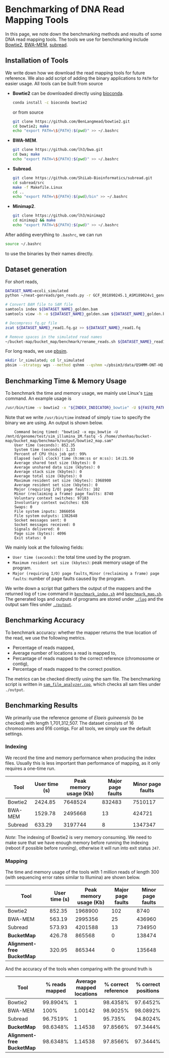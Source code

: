 # Benchmarking of DNA Read Mapping Tools

In this page, we note down the benchmarking methods and results of some DNA read mapping tools. The tools we use for benchmarking include [Bowtie2](https://bowtie-bio.sourceforge.net/bowtie2/manual.shtml), [BWA-MEM](https://bio-bwa.sourceforge.net/), [subread](https://github.com/ShiLab-Bioinformatics/subread).

## Installation of Tools

We write down how we download the read mapping tools for future reference. We also add script of adding the binary applications to `PATH` for easier usage. All tools can be built from source

- **Bowtie2** can be downloaded directly using [bioconda](https://anaconda.org/bioconda).
  ```bash
  conda install -c bioconda bowtie2
  ```
  
  or from source
  ```bash
  git clone https://github.com/BenLangmead/bowtie2.git
  cd bowtie2; make
  echo "export PATH=\${PATH}:$(pwd)" >> ~/.bashrc
  ```

- **BWA-MEM**.
  
  ```bash
  git clone https://github.com/lh3/bwa.git
  cd bwa; make
  echo "export PATH=\${PATH}:$(pwd)" >> ~/.bashrc
  ```

- **Subread**.

  ```bash
  git clone https://github.com/ShiLab-Bioinformatics/subread.git
  cd subread/src
  make -f Makefile.Linux
  cd ..
  echo "export PATH=\${PATH}:$(pwd)/bin" >> ~/.bashrc
  ```

 - **Minimap2**.

   ```bash
   git clone https://github.com/lh3/minimap2
   cd minimap2 && make
   echo "export PATH=\${PATH}:$(pwd)" >> ~/.bashrc
   ```

After adding everything to `.bashrc`, we can run
```bash
source ~/.bashrc
```
to use the binaries by their names directly.

## Dataset generation

For short reads,

```bash
DATASET_NAME=ecoli_simulated
python ~/neat-genreads/gen_reads.py -r GCF_001890245.1_ASM189024v1_genomic.fna -R150 -o ${DATASET_NAME} --bam

# Convert BAM file to SAM file
samtools index ${DATASET_NAME}_golden.bam
samtools view -h -o ${DATASET_NAME}_golden.sam ${DATASET_NAME}_golden.bam

# Decompress fq.gz file
zcat ${DATASET_NAME}_read1.fq.gz >> ${DATASET_NAME}_read1.fq

# Remove spaces in the simulated read names
~/bucket-map/bucket_map/benchmark/rename_reads.sh ${DATASET_NAME}_read1.fq >> ${DATASET_NAME}_read1_renamed.fq
```

For long reads, we use [pbsim](https://github.com/yukiteruono/pbsim3).

```bash
mkdir lr_simulated; cd lr_simulated
pbsim --strategy wgs --method qshmm --qshmm ~/pbsim3/data/QSHMM-ONT-HQ.model --depth 20 --genome ~/data/mapping/GCA_022991725.1_PDT001286877.1_genomic.fna
```

## Benchmarking Time & Memory Usage
To benchmark the time and memory usage, we mainly use Linux's [`time`](https://man7.org/linux/man-pages/man1/time.1.html) command. An example usage is

```bash
/usr/bin/time -v bowtie2 -x "${INDEX_INDICATOR}_bowtie" -U ${FASTQ_PATH} -S "${BENCHMARK_PATH}/output/bowtie2_map.sam" &> "${BENCHMARK_PATH}/log/bowtie2_map.log"
```

Note that we write `/usr/bin/time` instead of simply `time` to specify the binary we are using. An output is shown below.

```log
	Command being timed: "bowtie2 -x egu_bowtie -U /mnt/d/genome/test/sim_illumina_1M.fastq -S /home/zhenhao/bucket-map/bucket_map/benchmark/output/bowtie2_map.sam"
	User time (seconds): 852.35
	System time (seconds): 1.33
	Percent of CPU this job got: 99%
	Elapsed (wall clock) time (h:mm:ss or m:ss): 14:21.50
	Average shared text size (kbytes): 0
	Average unshared data size (kbytes): 0
	Average stack size (kbytes): 0
	Average total size (kbytes): 0
	Maximum resident set size (kbytes): 1968900
	Average resident set size (kbytes): 0
	Major (requiring I/O) page faults: 102
	Minor (reclaiming a frame) page faults: 8740
	Voluntary context switches: 97183
	Involuntary context switches: 636
	Swaps: 0
	File system inputs: 3866056
	File system outputs: 1382648
	Socket messages sent: 0
	Socket messages received: 0
	Signals delivered: 0
	Page size (bytes): 4096
	Exit status: 0
```

We mainly look at the following fields:

- `User time (seconds)`: the total time used by the program.
- `Maximum resident set size (kbytes)`: peak memory usage of the program.
- `Major (requiring I/O) page faults`, `Minor (reclaiming a frame) page faults`: number of page faults caused by the program.

We write down a script that gathers the output of the mappers and the returned log of `time` command in [`benchmark_index.sh`](./benchmark_index.sh) and [`benchmark_map.sh`](./benchmark_map.sh). The generated logs and outputs of programs are stored under [`./log`](./log) and the output sam files under [`./output`](./output).

## Benchmarking Accuracy

To benchmark accuracy: whether the mapper returns the true location of the read, we use the following metrics.

- Percentage of reads mapped,
- Average number of locations a read is mapped to,
- Percantage of reads mapped to the correct reference (chromosome or contig),
- Percentage of reads mapped to the correct position.

The metrics can be checked directly using the sam file. The benchmarking script is written in [`sam_file_analyzer.cpp`](./sam_file_analyzer.cpp), which checks all sam files under `./output`.

## Benchmarking Results

We primarily use the reference genome of *Elaeis guineensis* (to be checked) with length 1,701,312,507. The dataset consists of 16 chromosomes and 916 contigs. For all tools, we simply use the default settings.

### Indexing

We record the time and memory performance when producing the index files. Usually this is less important than performance of mapping, as it only requires a one-time run.

|Tool|User time (s)|Peak memory usage (Kb)|Major page faults|Minor page faults|
|----|-------------|----------------------|-----------------|-----------------|
|Bowtie2|2424.85|7648524|832483|7510117|
|BWA-MEM|1529.78|2495668|13|424721|
|Subread|633.29|3197744|8|1347347|

*Note*: The indexing of Bowtie2 is very memory consuming. We need to make sure that we have enough memory before running the indexing (reboot if possible before running), otherwise it will run into exit status `247`.

### Mapping

The time and memory usage of the tools with 1 million reads of length 300 (with sequencing error rates similar to Illumina) are shown below.

|Tool|User time (s)|Peak memory usage (Kb)|Major page faults|Minor page faults|
|----|-------------|----------------------|-----------------|-----------------|
|Bowtie2|852.35|1968900|102|8740|
|BWA-MEM|563.19|2995356|25|436960|
|Subread|573.93|4201588|13|734950|
|**BucketMap**|426.78|865568|0|138474|
|**Alignment-free BucketMap**|320.95|865344|0|135648|

And the accuracy of the tools when comparing with the ground truth is

|Tool|% reads mapped|Average mapped locations|% correct reference|% correct positions|
|----|--------------|------------------------|-------------------|-------------------|
|Bowtie2|99.8904%|1|98.4358%|97.6452%|
|BWA-MEM|100%|1.00142|98.9025%|98.0892%|
|Subread|96.7519%|1|95.735%|94.8024%|
|**BucketMap**|98.6348%|1.14538|97.8566%|97.3444%|
|**Alignment-free BucketMap**|98.6348%|1.14538|97.8566%|97.3444%|